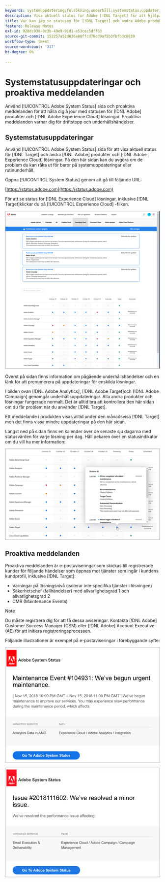 ```yaml
---
keywords: systemuppdatering;felsökning;underhåll;systemstatus;uppdateringsstatus
description: Visa aktuell status för Adobe [!DNL Target] för att hjälpa dig att avgöra om de problem du kan råka ut för beror på systemuppdateringar eller rutinunderhåll.
title: Var kan jag se statusen för [!DNL Target] och andra Adobe-produkter?
feature: Release Notes
exl-id: 928dc038-0c3b-49e9-91d1-e53cec5dff63
source-git-commit: 152257a52d836a88ffcd76cd9af5b3fbfbdc0839
workflow-type: tm+mt
source-wordcount: '317'
ht-degree: 0%

---
```


# Systemstatusuppdateringar och proaktiva meddelanden

Använd [!UICONTROL Adobe System Status] sida och proaktiva meddelanden för att hålla dig à jour med statusen för [!DNL Adobe] produkter och [!DNL Adobe Experience Cloud] lösningar. Proaktiva meddelanden varnar dig för driftstopp och underhållshändelser.

## Systemstatusuppdateringar

Använd [!UICONTROL Adobe System Status] sida för att visa aktuell status för [!DNL Target] och andra [!DNL Adobe] produkter och [!DNL Adobe Experience Cloud] lösningar. På den här sidan kan du avgöra om de problem du kan råka ut för beror på systemuppdateringar eller rutinunderhåll.

Öppna [!UICONTROL System Status] genom att gå till följande URL:

[https://status.adobe.com](https://status.adobe.com)

För att se status för [!DNL Experience Cloud] lösningar, inklusive [!DNL Target]klickar du på [!UICONTROL Experience Cloud] -fliken.

![](assets/system_status.png)

Överst på sidan finns information om pågående underhållshändelser och en länk för att prenumerera på uppdateringar för enskilda lösningar.

I bilden ovan [!DNL Adobe Analytics], [!DNL Adobe Target]och [!DNL Adobe Campaign] genomgår underhållsuppdateringar. Alla andra produkter och lösningar fungerade normalt. Det är alltid bra att kontrollera den här sidan om du får problem när du använder [!DNL Target].

Ett meddelande i produkten visas alltid under den månadsvisa [!DNL Target] men det finns vissa mindre uppdateringar på den här sidan.

Längst ned på sidan finns en kalender över de senaste sju dagarna med statusvärden för varje lösning per dag. Håll pekaren över en statusindikator om du vill ha mer information:

![](assets/system_status_indicator.png)

## Proaktiva meddelanden

Proaktiva meddelanden är e-postaviseringar som skickas till registrerade kunder för följande händelser som öppnas mot tjänster som ingår i kundens kundprofil, inklusive [!DNL Target]:

* Varningar på lösningsnivå (isolerar inte specifika tjänster i lösningen)
* Säkerhetschef (fallhändelser) med allvarlighetsgrad 1 och allvarlighetsgrad 2
* CMR (Maintenance Events)

>[!NOTE]
>
>Du måste registrera dig för att få dessa aviseringar. Kontakta [!DNL Adobe] Customer Success Manager (CSM) eller [!DNL Adobe] Account Executive (AE) för att initiera registreringsprocessen.

Följande illustrationer är exempel på e-postaviseringar i förebyggande syfte:

![Proaktiv avisering 1](/help/main/r-release-notes/assets/proactive-notification-1.png)

![Proaktiv avisering 2](/help/main/r-release-notes/assets/proactive-notification-2.png)
